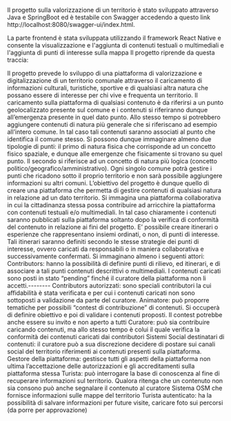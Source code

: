 Il progetto sulla valorizzazione di un territorio è stato sviluppato attraverso Java e SpringBoot ed è testabile con Swagger accedendo a questo link 
http://localhost:8080/swagger-ui/index.html.

La parte frontend è stata sviluppata utilizzando il framework React Native e consente la visualizzazione e l'aggiunta di contenuti testuali o multimediali e l'aggiunta di punti di interesse sulla mappa
Il progetto riprende da questa traccia:

Il progetto prevede lo sviluppo di una piattaforma di valorizzazione e digitalizzazione di un territorio
 comunale attraverso il caricamento di informazioni culturali, turistiche, sportive e di qualsiasi altra
 natura che possano essere di interesse per chi vive e frequenta un territorio. Il caricamento sulla
 piattaforma di qualsiasi contenuto è da riferirsi a un punto geolocalizzato presente sul comune e i
 contenuti si riferiranno dunque all’emergenza presente in quel dato punto.
 Allo stesso tempo si potrebbero aggiungere contenuti di natura più generale che si riferiscano ad
 esempio all’intero comune. In tal caso tali contenuti saranno associati al punto che identifica il
 comune stesso. Si possono dunque immaginare almeno due tipologie di punti: il primo di natura
 fisica che corrisponde ad un concetto fisico spaziale, e dunque alle emergenze che fisicamente si
 trovano su quel punto. Il secondo si riferisce ad un concetto di natura più logica (concetto
 politico/geografico/amministrativo).
 Ogni singolo comune potrà gestire i punti che ricadono sotto il proprio territorio e non sarà
 possibile aggiungere informazioni su altri comuni.
 L’obiettivo del progetto è dunque quello di creare una piattaforma che permetta di gestire contenuti
 di qualsiasi natura in relazione ad un dato territorio.
 Si immagina una piattaforma collaborativa in cui la cittadinanza stessa possa contribuire ad
 arricchire la piattaforma con contenuti testuali e/o multimediali. In tal caso chiaramente i contenuti
 saranno pubblicati sulla piattaforma soltanto dopo la verifica di conformità del contenuto in
 relazione ai fini del progetto.
 E’ possibile creare itinerari o esperienze che rappresentano insiemi ordinati, o non, di punti di
 interesse. Tali itinerari saranno definiti secondo le stesse strategie dei punti di interesse, ovvero
 caricati da responsabili o in maniera collaborativa e successivamente confermati.
 Si immaginano almeno i seguenti attori:
Contributors: hanno la possibilità di definire punti di rilievo, ed itinerari, e di associare a tali
 punti contenuti descrittivi o multimediali. I contenuti caricati sono posti in stato “pending”
 finché il curatore della piattaforma non li accetti.--------
Contributors autorizzati: sono speciali contributori la cui affidabilità è stata verificata e per
 cui i contenuti caricati non sono sottoposti a validazione da parte del curatore.
 Animatore: può proporre tematiche per possibili “contest di contribuzione” di contenuti. Si
 occuperà di definire obiettivo e poi di validare i contenuti proposti. Il contest potrebbe anche
 essere su invito e non aperto a tutti
 Curatore: può sia contribuire caricando contenuti, ma allo stesso tempo è colui il quale
 verifica la conformità dei contenuti caricati dai contributori
 Sistemi Social destinatari di contenuti: il curatore può a sua discrezione decidere di postare
 sui canali social del territorio riferimenti ai contenuti presenti sulla piattaforma.
 Gestore della piattaforma: gestisce tutti gli aspetti della piattaforma non ultima
 l’accettazione delle autorizzazioni e gli accreditamenti sulla piattaforma stessa
 Turista: può interrogare la base di conoscenza al fine di recuperare informazioni sul
 territorio. Qualora ritenga che un contenuto non sia consono può anche segnalare il
 contenuto al curatore
 Sistema OSM che fornisce informazioni sulle mappe del territorio
 Turista autenticato: ha la possibilità di salvare informazioni per future visite, caricare foto sui
 percorsi (da porre per approvazione)
